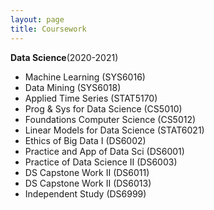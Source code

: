 ```yaml
---
layout: page
title: Coursework
---
```


__Data Science__(2020-2021)
+ Machine Learning (SYS6016)
+ Data Mining (SYS6018)
+ Applied Time Series (STAT5170)
+ Prog & Sys for Data Science (CS5010)
+ Foundations Computer Science (CS5012)
+ Linear Models for Data Science (STAT6021)
+ Ethics of Big Data I (DS6002)
+ Practice and App of Data Sci (DS6001)
+ Practice of Data Science II (DS6003)
+ DS Capstone Work II (DS6011)
+ DS Capstone Work II (DS6013)
+ Independent Study (DS6999)
